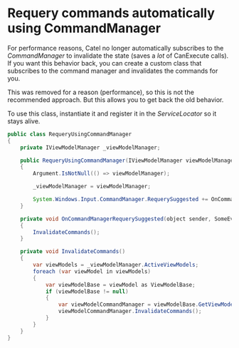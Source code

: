# Requery commands automatically using CommandManager

For performance reasons, Catel no longer automatically subscribes to the *CommandManager* to invalidate the state (saves a *lot* of CanExecute calls). If you want this behavior back, you can create a custom class that subscribes to the command manager and invalidates the commands for you.

This was removed for a reason (performance), so this is not the recommended approach. But this allows you to get back the old behavior.

To use this class, instantiate it and register it in the *ServiceLocator* so it stays alive.

``` {.java data-syntaxhighlighter-params="brush: java; gutter: false; theme: Confluence" data-theme="Confluence" style="brush: java; gutter: false; theme: Confluence"}
public class RequeryUsingCommandManager
{
    private IViewModelManager _viewModelManager;

    public RequeryUsingCommandManager(IViewModelManager viewModelManager)
    {
        Argument.IsNotNull(() => viewModelManager);

        _viewModelManager = viewModelManager;

        System.Windows.Input.CommandManager.RequerySuggested += OnCommandManagerRequerySuggested;
    }

    private void OnCommandManagerRequerySuggested(object sender, SomeEventArgs e)
    {
        InvalidateCommands();
    }

    private void InvalidateCommands()
    {
        var viewModels = _viewModelManager.ActiveViewModels;
        foreach (var viewModel in viewModels)
        {
            var viewModelBase = viewModel as ViewModelBase;
            if (viewModelBase != null)
            {
                var viewModelCommandManager = viewModelBase.GetViewModelCommandManager();
                viewModelCommandManager.InvalidateCommands();
            }
        }
    }
}
```
